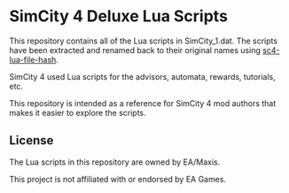 # SimCity 4 Deluxe Lua Scripts

This repository contains all of the Lua scripts in SimCity_1.dat.
The scripts have been extracted and renamed back to their original names using [sc4-lua-file-hash](https://github.com/0xC0000054/sc4-lua-file-hash).

SimCity 4 used Lua scripts for the advisors, automata, rewards, tutorials, etc.

This repository is intended as a reference for SimCity 4 mod authors that makes it
easier to explore the scripts.

## License

The Lua scripts in this repository are owned by EA/Maxis.

This project is not affiliated with or endorsed by EA Games.
